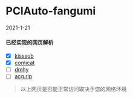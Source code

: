 # PCIAuto-fangumi
2021-1-21


#### 已经实现的网页解析
- [x] [kisssub](http://www.kisssub.org)  
- [x] [comicat](http://www.comicat.org)  
- [ ] [dmhy](https://share.dmhy.org/topics/list?keyword=)
- [ ] [acg.rip](https://acg.rip/)

> 以上网页是否能正常访问取决于您的网络环境


